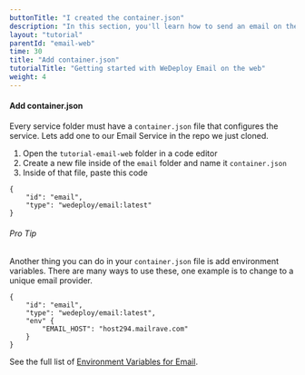 ```yaml
---
buttonTitle: "I created the container.json"
description: "In this section, you'll learn how to send an email on the web using the WeDeploy API Client."
layout: "tutorial"
parentId: "email-web"
time: 30
title: "Add container.json"
tutorialTitle: "Getting started with WeDeploy Email on the web"
weight: 4
---
```


#### Add container.json

Every service folder must have a `container.json` file that configures the service. Lets add one to our Email Service in the repo we just cloned. 

1. Open the `tutorial-email-web` folder in a code editor
2. Create a new file inside of the `email` folder and name it `container.json`
3. Inside of that file, paste this code

```application/json
{
	"id": "email",
	"type": "wedeploy/email:latest"
}
```

<aside>

###### <span class="icon-16-star"></span> Pro Tip

Another thing you can do in your `container.json` file is add environment variables. There are many ways to use these, one example is to change to a unique email provider.

```application/json
{
	"id": "email",
	"type": "wedeploy/email:latest",
	"env" {
		"EMAIL_HOST": "host294.mailrave.com"
	}
}
```

See the full list of <a href="http://wedeploy.com/docs/email/environment-variables.html" target="_blank">Environment Variables for Email</a>.

</aside>
